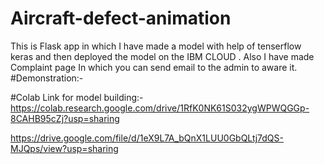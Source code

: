 # Aircraft-defect-animation
This is Flask app  in which I have made a model with help of tenserflow  keras  and then deployed the model on the IBM CLOUD  . Also I have made  Complaint page In which you can send email to the admin to aware it. 
#Demonstration:-

#Colab Link for model building:-
https://colab.research.google.com/drive/1RfK0NK61S032ygWPWQGGp-8CAHB95cZj?usp=sharing

https://drive.google.com/file/d/1eX9L7A_bQnX1LUU0GbQLtj7dQS-MJQps/view?usp=sharing
